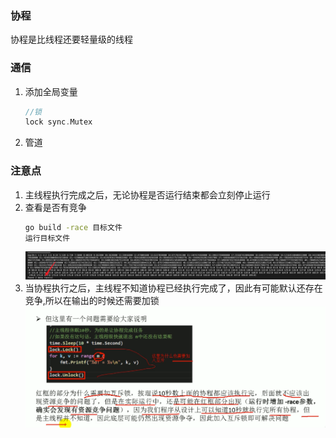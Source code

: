 ### 协程
协程是比线程还要轻量级的线程

### 通信
1. 添加全局变量
    ```go
   //锁
    lock sync.Mutex
    ```
2. 管道


### 注意点
1. 主线程执行完成之后，无论协程是否运行结束都会立刻停止运行
2. 查看是否有竞争
   ```bash
   go build -race 目标文件
   运行目标文件
   ```
   ![pic](pic/Snipaste_2020-10-26_14-56-07.png)
3. 当协程执行之后，主线程不知道协程已经执行完成了，因此有可能默认还存在竞争,所以在输出的时候还需要加锁
   ![pic](pic/Snipaste_2020-10-26_14-59-56.png)